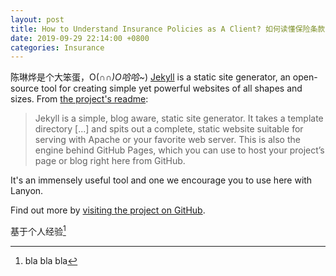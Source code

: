 ```yaml
---
layout: post
title: How to Understand Insurance Policies as A Client? 如何读懂保险条款
date: 2019-09-29 22:14:00 +0800
categories: Insurance
---
```


陈琳烨是个大笨蛋，O(∩_∩)O哈哈~_)
[Jekyll](http://jekyllrb.com) is a static site generator, an open-source tool for creating simple yet powerful websites of all shapes and sizes. From [the project's readme](https://github.com/mojombo/jekyll/blob/master/README.markdown):

  > Jekyll is a simple, blog aware, static site generator. It takes a template directory [...] and spits out a complete, static website suitable for serving with Apache or your favorite web server. This is also the engine behind GitHub Pages, which you can use to host your project’s page or blog right here from GitHub.

It's an immensely useful tool and one we encourage you to use here with Lanyon.

Find out more by [visiting the project on GitHub](https://github.com/mojombo/jekyll).

基于个人经验[^1]







  



 







[^1]:bla bla bla